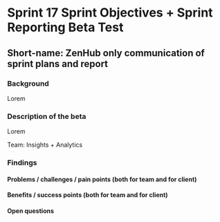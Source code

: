 # Sprint 17 Sprint Objectives + Sprint Reporting Beta Test
## Short-name: ZenHub only communication of sprint plans and report


### Background
Lorem


### Description of the beta
Lorem

Team: Insights + Analytics

### Findings
#### Problems / challenges / pain points (both for team and for client)
#### Benefits / success points (both for team and for client)
#### Open questions
